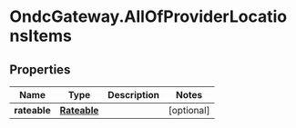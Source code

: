 # OndcGateway.AllOfProviderLocationsItems

## Properties
Name | Type | Description | Notes
------------ | ------------- | ------------- | -------------
**rateable** | [**Rateable**](Rateable.md) |  | [optional] 
